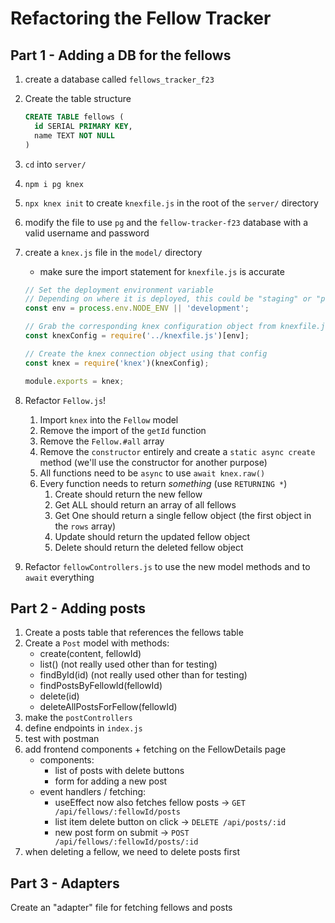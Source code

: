 # Refactoring the Fellow Tracker

## Part 1 - Adding a DB for the fellows

1. create a database called `fellows_tracker_f23`
2. Create the table structure

    ```sql
    CREATE TABLE fellows (
      id SERIAL PRIMARY KEY,
      name TEXT NOT NULL
    )
    ```

3. `cd` into `server/`
4. `npm i pg knex`
5. `npx knex init` to create `knexfile.js` in the root of the `server/` directory
6. modify the file to use `pg` and the `fellow-tracker-f23` database with a valid username and password
7. create a `knex.js` file in the `model/` directory
   - make sure the import statement for `knexfile.js` is accurate

    ```js
    // Set the deployment environment variable
    // Depending on where it is deployed, this could be "staging" or "production"
    const env = process.env.NODE_ENV || 'development';

    // Grab the corresponding knex configuration object from knexfile.js
    const knexConfig = require('../knexfile.js')[env];

    // Create the knex connection object using that config
    const knex = require('knex')(knexConfig);

    module.exports = knex;
    ```

8.  Refactor `Fellow.js`!
    1. Import `knex` into the `Fellow` model
    2. Remove the import of the `getId` function
    3. Remove the `Fellow.#all` array
    4. Remove the `constructor` entirely and create a `static async create` method (we'll use the constructor for another purpose)
    5. All functions need to be `async` to use `await knex.raw()`
    6. Every function needs to return *something* (use `RETURNING *`)
       1. Create should return the new fellow
       2. Get ALL should return an array of all fellows
       3. Get One should return a single fellow object (the first object in the `rows` array)
       4. Update should return the updated fellow object
       5. Delete should return the deleted fellow object
9.  Refactor `fellowControllers.js` to use the new model methods and to `await` everything


## Part 2 - Adding posts

1. Create a posts table that references the fellows table
2. Create a `Post` model with methods:
   - create(content, fellowId)
   - list() (not really used other than for testing)
   - findById(id) (not really used other than for testing)
   - findPostsByFellowId(fellowId)
   - delete(id)
   - deleteAllPostsForFellow(fellowId)
3. make the `postControllers`
4. define endpoints in `index.js`
5. test with postman
6. add frontend components + fetching on the FellowDetails page
    - components:
      - list of posts with delete buttons
      - form for adding a new post 
    - event handlers / fetching:
      - useEffect now also fetches fellow posts -> `GET /api/fellows/:fellowId/posts`
      - list item delete button on click -> `DELETE /api/posts/:id`
      - new post form on submit -> `POST /api/fellows/:fellowId/posts/:id`
7. when deleting a fellow, we need to delete posts first

## Part 3 - Adapters

Create an "adapter" file for fetching fellows and posts